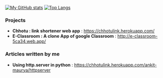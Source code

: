 [![My GitHub stats](https://github-readme-stats.vercel.app/api?username=maurya-ankit&show_icons=true&theme=radical)]()
[![Top Langs](https://github-readme-stats.vercel.app/api/top-langs/?username=maurya-ankit&layout=compact&theme=radical)]()

### Projects
 - **Chhotu : link shortener web app** : https://chhotulink.herokuapp.com/ 
 - **E-Classroom : A clone App of google Classroom** : http://e-classroom-5ca34.web.app/

### Articles written by me
- **Using http.server in python** : https://chhotulink.herokuapp.com/ankit-maurya/httpserver

